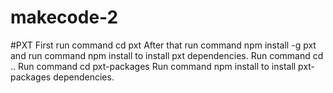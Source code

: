 # makecode-2
#PXT
First run command cd pxt
After that run command npm install -g pxt and run command npm install to install pxt dependencies.
Run command cd ..
Run command cd pxt-packages
Run command npm install to install pxt-packages dependencies.

